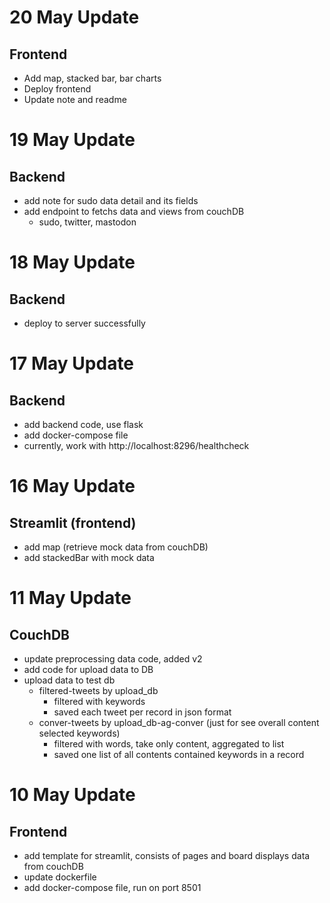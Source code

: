 # 20 May Update
## Frontend
- Add map, stacked bar, bar charts
- Deploy frontend
- Update note and readme

# 19 May Update
## Backend
- add note for sudo data detail and its fields
- add endpoint to fetchs data and views from couchDB
    - sudo, twitter, mastodon

# 18 May Update
## Backend
- deploy to server successfully

# 17 May Update
## Backend
- add backend code, use flask
- add docker-compose file
- currently, work with http://localhost:8296/healthcheck

# 16 May Update
## Streamlit (frontend)
- add map (retrieve mock data from couchDB)
- add stackedBar with mock data

# 11 May Update
## CouchDB
- update preprocessing data code, added v2
- add code for upload data to DB
- upload data to test db
    - filtered-tweets by upload_db
        - filtered with keywords
        - saved each tweet per record in json format
    - conver-tweets by upload_db-ag-conver (just for see overall content selected keywords)
        - filtered with words, take only content, aggregated to list
        - saved one list of all contents contained keywords in a record

# 10 May Update
## Frontend
- add template for streamlit, consists of pages and board displays data from couchDB
- update dockerfile
- add docker-compose file, run on port 8501
